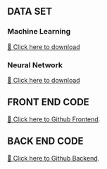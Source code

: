 ## DATA SET

### Machine Learning  
[📂 Click here to download](https://drive.google.com/file/d/1vnD2zQKMKA1d4i27G_YNlP5haFptV_S-/view?usp=sharing)

### Neural Network  
[📂 Click here to download](https://drive.google.com/drive/folders/1rxuphXwLr8YHKK-fykhGIPWN3C-J300M?usp=sharing)

## FRONT END CODE
[🔗 Click here to Github Frontend](https://github.com/Tanabordeee/ClientFlipkartAndSmokingPrediction).

## BACK END CODE
[🔗 Click here to Github Backend](https://github.com/Tanabordeee/ServerFlipkartAndSmokingPrediction).

